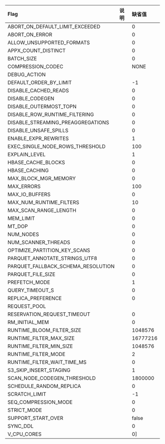 | Flag | 说明 | 缺省值 |
| :--- | :--- | :--- |
| ABORT_ON_DEFAULT_LIMIT_EXCEEDED |  | 0
| ABORT_ON_ERROR |  | 0 |
| ALLOW_UNSUPPORTED_FORMATS |  | 0 |
| APPX_COUNT_DISTINCT |  | 0 |
| BATCH_SIZE |  | 0 |
| COMPRESSION_CODEC |  | NONE |
| DEBUG_ACTION |  | |
| DEFAULT_ORDER_BY_LIMIT |  | -1 |
| DISABLE_CACHED_READS |  | 0 |
| DISABLE_CODEGEN |  | 0 |
| DISABLE_OUTERMOST_TOPN |  | 0 |
| DISABLE_ROW_RUNTIME_FILTERING |  | 0 |
| DISABLE_STREAMING_PREAGGREGATIONS |  | 0 |
| DISABLE_UNSAFE_SPILLS |  | 0 |
| ENABLE_EXPR_REWRITES |  | 1 |
| EXEC_SINGLE_NODE_ROWS_THRESHOLD |  | 100 |
| EXPLAIN_LEVEL |  | 1 |
| HBASE_CACHE_BLOCKS |  | 0 |
| HBASE_CACHING |  | 0 |
| MAX_BLOCK_MGR_MEMORY |  | 0 |
| MAX_ERRORS |  | 100 |
| MAX_IO_BUFFERS |  | 0 |
| MAX_NUM_RUNTIME_FILTERS |  | 10 |
| MAX_SCAN_RANGE_LENGTH |  | 0 |
| MEM_LIMIT |  | 0 |
| MT_DOP |  | 0 |
| NUM_NODES |  | 0 |
| NUM_SCANNER_THREADS |  | 0 |
| OPTIMIZE_PARTITION_KEY_SCANS |  | 0 |
| PARQUET_ANNOTATE_STRINGS_UTF8 |  | 0 |
| PARQUET_FALLBACK_SCHEMA_RESOLUTION |  | 0 |
| PARQUET_FILE_SIZE |  | 0 |
| PREFETCH_MODE |  | 1 |
| QUERY_TIMEOUT_S |  | 0 |
| REPLICA_PREFERENCE |  | 0 |
| REQUEST_POOL |  | |
| RESERVATION_REQUEST_TIMEOUT |  | 0 |
| RM_INITIAL_MEM |  | 0 |
| RUNTIME_BLOOM_FILTER_SIZE |  | 1048576 |
| RUNTIME_FILTER_MAX_SIZE |  | 16777216 |
| RUNTIME_FILTER_MIN_SIZE |  | 1048576 |
| RUNTIME_FILTER_MODE |  | 2 |
| RUNTIME_FILTER_WAIT_TIME_MS |  | 0 |
| S3_SKIP_INSERT_STAGING |  | 1 |
| SCAN_NODE_CODEGEN_THRESHOLD |  | 1800000 |
| SCHEDULE_RANDOM_REPLICA |  | 0 |
| SCRATCH_LIMIT |  | -1 |
| SEQ_COMPRESSION_MODE |  | 0 |
| STRICT_MODE |  | 0 |
| SUPPORT_START_OVER |  | false |
| SYNC_DDL |  | 0 |
| V_CPU_CORES |  | 0]